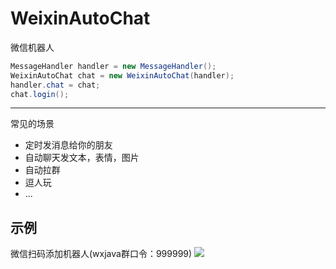 # WeixinAutoChat
微信机器人

```java
MessageHandler handler = new MessageHandler();
WeixinAutoChat chat = new WeixinAutoChat(handler);
handler.chat = chat;
chat.login();
```

----------------

常见的场景

* 定时发消息给你的朋友
* 自动聊天发文本，表情，图片
* 自动拉群
* 逗人玩
* ...

## 示例
微信扫码添加机器人(wxjava群口令：999999)
![](https://github.com/icecooly/WeixinAutoChat/blob/master/qrcode.jpg)
